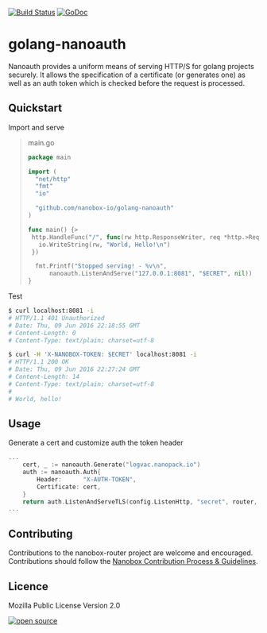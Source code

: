 [![Build Status](https://travis-ci.org/nanobox-io/golang-nanoauth.svg)](https://travis-ci.org/nanobox-io/golang-nanoauth)
[![GoDoc](https://godoc.org/github.com/nanobox-io/golang-nanoauth?status.svg)](https://godoc.org/github.com/nanobox-io/golang-nanoauth)

# golang-nanoauth

Nanoauth provides a uniform means of serving HTTP/S for golang projects securely. It allows the specification of a certificate (or generates one) as well as an auth token which is checked before the request is processed.


## Quickstart

Import and serve
>main.go
>```go
>package main
>
>import (
>	"net/http"
>	"fmt"
>	"io"
>
>	"github.com/nanobox-io/golang-nanoauth"
>)
>
>func main() {>
>  http.HandleFunc("/", func(rw http.ResponseWriter, req *http.>Request) {
>    io.WriteString(rw, "World, Hello!\n")
>  })
>
>	fmt.Printf("Stopped serving! - %v\n",
>		nanoauth.ListenAndServe("127.0.0.1:8081", "$ECRET", nil))
>}
>```

Test
```sh
$ curl localhost:8081 -i
# HTTP/1.1 401 Unauthorized
# Date: Thu, 09 Jun 2016 22:18:55 GMT
# Content-Length: 0
# Content-Type: text/plain; charset=utf-8

$ curl -H 'X-NANOBOX-TOKEN: $ECRET' localhost:8081 -i
# HTTP/1.1 200 OK
# Date: Thu, 09 Jun 2016 22:27:24 GMT
# Content-Length: 14
# Content-Type: text/plain; charset=utf-8
# 
# World, hello!
```


## Usage

Generate a cert and customize auth the token header
```go
...
	cert, _ := nanoauth.Generate("logvac.nanopack.io")
	auth := nanoauth.Auth{
		Header:      "X-AUTH-TOKEN",
		Certificate: cert,
	}
	return auth.ListenAndServeTLS(config.ListenHttp, "secret", router, "/")
...
```


## Contributing

Contributions to the nanobox-router project are welcome and encouraged. Contributions should follow the [Nanobox Contribution Process & Guidelines](https://docs.nanobox.io/contributing/).


## Licence

Mozilla Public License Version 2.0


[![open source](http://nano-assets.gopagoda.io/open-src/nanobox-open-src.png)](http://nanobox.io/open-source)
